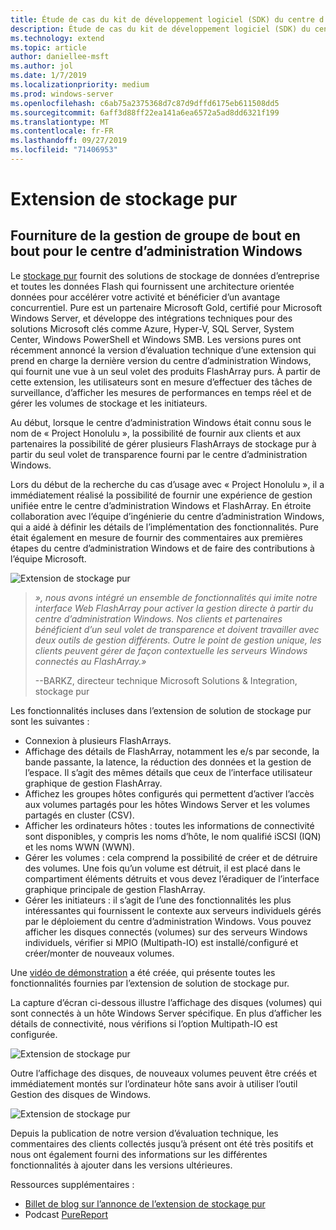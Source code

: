 ```yaml
---
title: Étude de cas du kit de développement logiciel (SDK) du centre d’administration Windows-stockage pur
description: Étude de cas du kit de développement logiciel (SDK) du centre d’administration Windows-stockage pur
ms.technology: extend
ms.topic: article
author: daniellee-msft
ms.author: jol
ms.date: 1/7/2019
ms.localizationpriority: medium
ms.prod: windows-server
ms.openlocfilehash: c6ab75a2375368d7c87d9dffd6175eb611508dd5
ms.sourcegitcommit: 6aff3d88ff22ea141a6ea6572a5ad8dd6321f199
ms.translationtype: MT
ms.contentlocale: fr-FR
ms.lasthandoff: 09/27/2019
ms.locfileid: "71406953"
---
```

# <a name="pure-storage-extension"></a>Extension de stockage pur

## <a name="providing-end-to-end-array-management-for-windows-admin-center"></a>Fourniture de la gestion de groupe de bout en bout pour le centre d’administration Windows 

Le [stockage pur](https://www.purestorage.com/) fournit des solutions de stockage de données d’entreprise et toutes les données Flash qui fournissent une architecture orientée données pour accélérer votre activité et bénéficier d’un avantage concurrentiel.  Pure est un partenaire Microsoft Gold, certifié pour Microsoft Windows Server, et développe des intégrations techniques pour des solutions Microsoft clés comme Azure, Hyper-V, SQL Server, System Center, Windows PowerShell et Windows SMB. Les versions pures ont récemment annoncé la version d’évaluation technique d’une extension qui prend en charge la dernière version du centre d’administration Windows, qui fournit une vue à un seul volet des produits FlashArray purs.  À partir de cette extension, les utilisateurs sont en mesure d’effectuer des tâches de surveillance, d’afficher les mesures de performances en temps réel et de gérer les volumes de stockage et les initiateurs.

Au début, lorsque le centre d’administration Windows était connu sous le nom de « Project Honolulu », la possibilité de fournir aux clients et aux partenaires la possibilité de gérer plusieurs FlashArrays de stockage pur à partir du seul volet de transparence fourni par le centre d’administration Windows.

Lors du début de la recherche du cas d’usage avec « Project Honolulu », il a immédiatement réalisé la possibilité de fournir une expérience de gestion unifiée entre le centre d’administration Windows et FlashArray. En étroite collaboration avec l’équipe d’ingénierie du centre d’administration Windows, qui a aidé à définir les détails de l’implémentation des fonctionnalités. Pure était également en mesure de fournir des commentaires aux premières étapes du centre d’administration Windows et de faire des contributions à l’équipe Microsoft. 

![Extension de stockage pur](../../media/extend-case-study-purestorage/purestorage-1.png)

> <cite>», nous avons intégré un ensemble de fonctionnalités qui imite notre interface Web FlashArray pour activer la gestion directe à partir du centre d’administration Windows. Nos clients et partenaires bénéficient d’un seul volet de transparence et doivent travailler avec deux outils de gestion différents. Outre le point de gestion unique, les clients peuvent gérer de façon contextuelle les serveurs Windows connectés au FlashArray.» </cite>
>
> --BARKZ, directeur technique Microsoft Solutions & Integration, stockage pur

Les fonctionnalités incluses dans l’extension de solution de stockage pur sont les suivantes :
- Connexion à plusieurs FlashArrays.
- Affichage des détails de FlashArray, notamment les e/s par seconde, la bande passante, la latence, la réduction des données et la gestion de l’espace. Il s’agit des mêmes détails que ceux de l’interface utilisateur graphique de gestion FlashArray.
- Affichez les groupes hôtes configurés qui permettent d’activer l’accès aux volumes partagés pour les hôtes Windows Server et les volumes partagés en cluster (CSV).
- Afficher les ordinateurs hôtes : toutes les informations de connectivité sont disponibles, y compris les noms d’hôte, le nom qualifié iSCSI (IQN) et les noms WWN (WWN).
- Gérer les volumes : cela comprend la possibilité de créer et de détruire des volumes. Une fois qu’un volume est détruit, il est placé dans le compartiment éléments détruits et vous devez l’éradiquer de l’interface graphique principale de gestion FlashArray.
- Gérer les initiateurs : il s’agit de l’une des fonctionnalités les plus intéressantes qui fournissent le contexte aux serveurs individuels gérés par le déploiement du centre d’administration Windows. Vous pouvez afficher les disques connectés (volumes) sur des serveurs Windows individuels, vérifier si MPIO (Multipath-IO) est installé/configuré et créer/monter de nouveaux volumes.

Une [vidéo de démonstration](https://youtu.be/IFAeCAd6V2g) a été créée, qui présente toutes les fonctionnalités fournies par l’extension de solution de stockage pur. 

La capture d’écran ci-dessous illustre l’affichage des disques (volumes) qui sont connectés à un hôte Windows Server spécifique. En plus d’afficher les détails de connectivité, nous vérifions si l’option Multipath-IO est configurée.

![Extension de stockage pur](../../media/extend-case-study-purestorage/purestorage-2.png)

Outre l’affichage des disques, de nouveaux volumes peuvent être créés et immédiatement montés sur l’ordinateur hôte sans avoir à utiliser l’outil Gestion des disques de Windows.

![Extension de stockage pur](../../media/extend-case-study-purestorage/purestorage-3.png)

Depuis la publication de notre version d’évaluation technique, les commentaires des clients collectés jusqu’à présent ont été très positifs et nous ont également fourni des informations sur les différentes fonctionnalités à ajouter dans les versions ultérieures. 

Ressources supplémentaires :
- [Billet de blog sur l’annonce de l’extension de stockage pur](https://blog.purestorage.com/tech-preview-of-the-pure-storage-extension-for-windows-admin-center/)
- Podcast [PureReport](https://itunes.apple.com/podcast/windows-admin-center-extension-from-pure-storage/id1392639991?i=1000424316130&mt=2)
